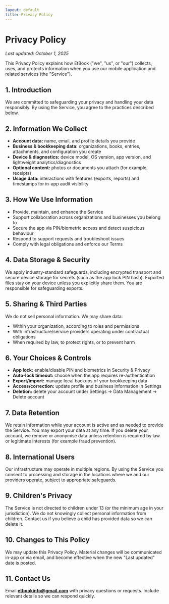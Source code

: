 ```yaml
---
layout: default
title: Privacy Policy
---
```


# Privacy Policy

_Last updated: October 1, 2025_

This Privacy Policy explains how EtBook ("we", "us", or "our") collects, uses, and protects information when you use our mobile application and related services (the "Service").

## 1. Introduction
We are committed to safeguarding your privacy and handling your data responsibly. By using the Service, you agree to the practices described below.

## 2. Information We Collect
- **Account data:** name, email, and profile details you provide
- **Business & bookkeeping data:** organizations, books, entries, attachments, and configuration you create
- **Device & diagnostics:** device model, OS version, app version, and lightweight analytics/diagnostics
- **Optional content:** photos or documents you attach (for example, receipts)
- **Usage data:** interactions with features (exports, reports) and timestamps for in-app audit visibility

## 3. How We Use Information
- Provide, maintain, and enhance the Service
- Support collaboration across organizations and businesses you belong to
- Secure the app via PIN/biometric access and detect suspicious behaviour
- Respond to support requests and troubleshoot issues
- Comply with legal obligations and enforce our Terms

## 4. Data Storage & Security
We apply industry-standard safeguards, including encrypted transport and secure device storage for secrets (such as the app lock PIN hash). Exported files stay on your device unless you explicitly share them. You are responsible for safeguarding exports.

## 5. Sharing & Third Parties
We do not sell personal information. We may share data:
- Within your organization, according to roles and permissions
- With infrastructure/service providers operating under contractual obligations
- When required by law, to protect rights, or to prevent harm

## 6. Your Choices & Controls
- **App lock:** enable/disable PIN and biometrics in Security & Privacy
- **Auto-lock timeout:** choose when the app requires re-authentication
- **Export/import:** manage local backups of your bookkeeping data
- **Access/correction:** update profile and business information in Settings
- **Deletion:** delete your account under Settings -> Data Management -> Delete account

## 7. Data Retention
We retain information while your account is active and as needed to provide the Service. You may export your data at any time. If you delete your account, we remove or anonymise data unless retention is required by law or legitimate interests (for example fraud prevention).

## 8. International Users
Our infrastructure may operate in multiple regions. By using the Service you consent to processing and storage in the locations where we and our providers operate, subject to appropriate safeguards.

## 9. Children's Privacy
The Service is not directed to children under 13 (or the minimum age in your jurisdiction). We do not knowingly collect personal information from children. Contact us if you believe a child has provided data so we can delete it.

## 10. Changes to This Policy
We may update this Privacy Policy. Material changes will be communicated in-app or via email, and become effective when the new "Last updated" date is posted.

## 11. Contact Us
Email **etbookinfo@gmail.com** with privacy questions or requests. Include relevant details so we can respond quickly.

